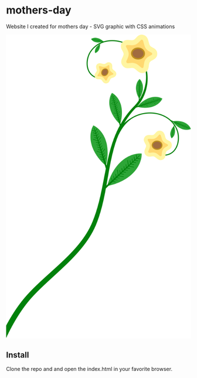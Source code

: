 # mothers-day
Website I created for mothers day - SVG graphic with CSS animations

![SVG Flower](/flower.svg)

## Install

Clone the repo and and open the index.html in your favorite browser.
